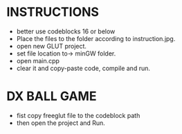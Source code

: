 # INSTRUCTIONS
*  better use codeblocks 16 or below
*  Place the files to the folder according to instruction.jpg.
*  open new GLUT project.
*  set file location to-> minGW folder.
*  open main.cpp
*  clear it and copy-paste code, compile and run.

# DX BALL GAME
* fist copy freeglut file to the codeblock path
* then open the project and Run.
